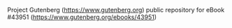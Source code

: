 Project Gutenberg (https://www.gutenberg.org) public repository for eBook #43951 (https://www.gutenberg.org/ebooks/43951)
